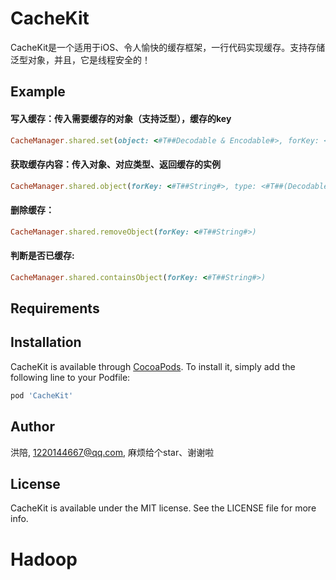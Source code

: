# CacheKit
CacheKit是一个适用于iOS、令人愉快的缓存框架，一行代码实现缓存。支持存储泛型对象，并且，它是线程安全的！

## Example

#### 写入缓存：传入需要缓存的对象（支持泛型），缓存的key
```ruby
CacheManager.shared.set(object: <#T##Decodable & Encodable#>, forKey: <#T##String#>)
```

#### 获取缓存内容：传入对象、对应类型、返回缓存的实例

```ruby
CacheManager.shared.object(forKey: <#T##String#>, type: <#T##(Decodable & Encodable).Protocol#>)
```

#### 删除缓存：

```ruby
CacheManager.shared.removeObject(forKey: <#T##String#>)
```

#### 判断是否已缓存:

```ruby
CacheManager.shared.containsObject(forKey: <#T##String#>)
```

## Requirements

## Installation

CacheKit is available through [CocoaPods](https://cocoapods.org). To install
it, simply add the following line to your Podfile:

```ruby
pod 'CacheKit'
```

## Author

洪陪, 1220144667@qq.com, 麻烦给个star、谢谢啦

## License

CacheKit is available under the MIT license. See the LICENSE file for more info.
# Hadoop
